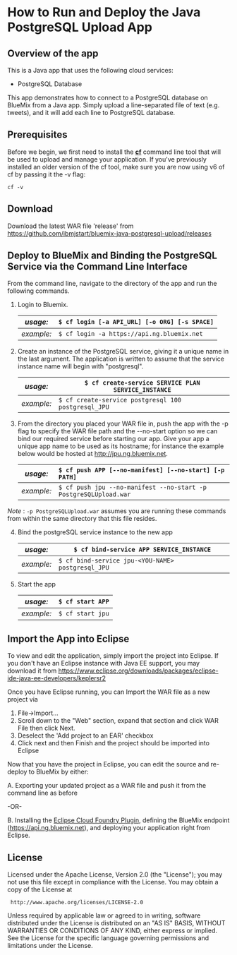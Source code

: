 # How to Run and Deploy the Java PostgreSQL Upload App #

## Overview of the app ##

This is a Java app that uses the following cloud services:

- PostgreSQL Database

This app demonstrates how to connect to a PostgreSQL database on BlueMix from a Java app. 
Simply upload a line-separated file of text (e.g. tweets), and it will add each line to PostgreSQL database.

## Prerequisites ##

Before we begin, we first need to install the [**cf**](https://github.com/cloudfoundry/cli/releases) command line tool that will be used to upload and manage your application. If you've previously installed an older version of the cf tool, make sure you are now using v6 of cf by passing it the -v flag:

    cf -v
        
## Download ##

Download the latest WAR file 'release' from https://github.com/ibmjstart/bluemix-java-postgresql-upload/releases

## Deploy to BlueMix and Binding the PostgreSQL Service via the Command Line Interface ##

From the command line, navigate to the directory of the app and run the following commands.

1. Login to Bluemix.

   | *usage:*   | `$ cf login [-a API_URL] [-o ORG] [-s SPACE]`|
   |------------|----------------------------------------------|
   | *example:* | `$ cf login -a https://api.ng.bluemix.net`   |

2. Create an instance of the PostgreSQL service, giving it a unique name in the last argument.  The application is written to assume that the service instance name will begin with "postgresql".

   | *usage:*   | `$ cf create-service SERVICE PLAN SERVICE_INSTANCE`|
   |------------|----------------------------------------------------|
   | *example:* | `$ cf create-service postgresql 100 postgresql_JPU`|

3. From the directory you placed your WAR file in, push the app with the -p flag to specify the WAR file path and the --no-start option so we can bind our required service before starting our app.  Give your app a unique app name to be used as its hostname; for instance the example below would be hosted at http://jpu.ng.bluemix.net.

   | *usage:*   | `$ cf push APP [--no-manifest] [--no-start] [-p PATH]`       |
   |------------|:----------------------------------------------------------------|
   | *example:* | `$ cf push jpu --no-manifest --no-start -p PostgreSQLUpload.war`|

 *Note* : `-p PostgreSQLUpload.war` assumes you are running these commands from within the same directory that this file resides.

4. Bind the postgreSQL service instance to the new app

   | *usage:*   | `$ cf bind-service APP SERVICE_INSTANCE`|
   |------------|-----------------------------------------|
   | *example:* | `$ cf bind-service jpu-<YOU-NAME> postgresql_JPU`|

5. Start the app

   | *usage:*   | `$ cf start APP`|
   |------------|-----------------|
   | *example:* | `$ cf start jpu`|
   
## Import the App into Eclipse ##

To view and edit the application, simply import the project into Eclipse.  If you don't have an Eclipse instance with Java EE support, you may download it from https://www.eclipse.org/downloads/packages/eclipse-ide-java-ee-developers/keplersr2

Once you have Eclipse running, you can Import the WAR file as a new project via
  1. File->Import...
  2. Scroll down to the "Web" section, expand that section and click WAR File then click Next.
  3. Deselect the 'Add project to an EAR' checkbox
  4. Click next and then Finish and the project should be imported into Eclipse

Now that you have the project in Eclipse, you can edit the source and re-deploy to BlueMix by either:
  
  A.  Exporting your updated project as a WAR file and push it from the command line as before
  
 -OR- 
  
  B.  Installing the [Eclipse Cloud Foundry Plugin](https://marketplace.eclipse.org/content/cloud-foundry-integration-eclipse), defining the BlueMix endpoint (https://api.ng.bluemix.net), and deploying your application right from Eclipse.

## License ##
Licensed under the Apache License, Version 2.0 (the "License"); you may not use this file except in compliance with the License. You may obtain a copy of the License at

     http://www.apache.org/licenses/LICENSE-2.0

Unless required by applicable law or agreed to in writing, software distributed under the License is distributed on an "AS IS" BASIS, WITHOUT WARRANTIES OR CONDITIONS OF ANY KIND, either express or implied. See the License for the specific language governing permissions and limitations under the License.

